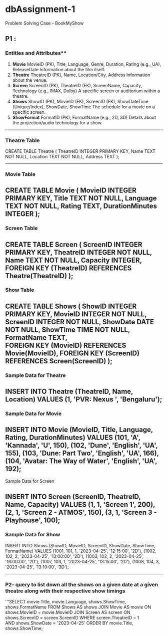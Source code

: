 # dbAssignment-1
Problem Solving Case - BookMyShow

## P1 : 

### Entities and Attributes**

1) **Movie**	MovieID (PK), Title, Language, Genre, Duration, Rating (e.g., UA), ReleaseDate	Information about the film itself.
2) **Theatre**	TheatreID (PK), Name, Location/City, Address	Information about the venue.
3) **Screen**	ScreenID (PK), TheatreID (FK), ScreenName, Capacity, Technology (e.g., IMAX, Dolby)	A specific screen or auditorium within a theatre.
4) **Shows**	ShowID (PK), MovieID (FK), ScreenID (FK), ShowDateTime (Unique/Index), ShowDate, ShowTime	The schedule for a movie on a specific screen.
5) **ShowFormat**	FormatID (PK), FormatName (e.g., 2D, 3D)	Details about the projection/audio technology for a show.

----------------------------------------------------------------------------------------------------------

### Theatre Table 
CREATE TABLE Theatre (
    TheatreID INTEGER PRIMARY KEY,
    Name TEXT NOT NULL,
    Location TEXT NOT NULL,
    Address TEXT
);

----------------------------------------------------------------------------------------------------------

### Movie Table
CREATE TABLE Movie (
    MovieID INTEGER PRIMARY KEY,
    Title TEXT NOT NULL,
    Language TEXT NOT NULL,
    Rating TEXT,
    DurationMinutes INTEGER
);
----------------------------------------------------------------------------------------------------------


### Screen Table 
CREATE TABLE Screen (
    ScreenID INTEGER PRIMARY KEY,
    TheatreID INTEGER NOT NULL,
    Name TEXT NOT NULL,
    Capacity INTEGER,
    FOREIGN KEY (TheatreID) REFERENCES Theatre(TheatreID)
);
----------------------------------------------------------------------------------------------------------
### Show Table

CREATE TABLE Shows (
    ShowID INTEGER PRIMARY KEY,
    MovieID INTEGER NOT NULL,
    ScreenID INTEGER NOT NULL,
    ShowDate DATE NOT NULL,
    ShowTime TIME NOT NULL,
    FormatName TEXT,             
    FOREIGN KEY (MovieID) REFERENCES Movie(MovieID),
    FOREIGN KEY (ScreenID) REFERENCES Screen(ScreenID)
);
----------------------------------------------------------------------------------------------------------

### Sample Data for Theatre

INSERT INTO Theatre (TheatreID, Name, Location) VALUES
(1, 'PVR: Nexus ', 'Bengaluru');
----------------------------------------------------------------------------------------------------------

### Sample Data for Movie

INSERT INTO Movie (MovieID, Title, Language, Rating, DurationMinutes) VALUES
(101, 'A', 'Kannada', 'U', 150),
(102, 'Dune', 'English', 'UA', 155),
(103, 'Dune: Part Two', 'English', 'UA', 166),
(104, 'Avatar: The Way of Water', 'English', 'UA', 192);
----------------------------------------------------------------------------------------------------------

 Sample Data for Screen

INSERT INTO Screen (ScreenID, TheatreID, Name, Capacity) VALUES
(1, 1, 'Screen 1', 200),
(2, 1, 'Screen 2 - ATMOS', 150),
(3, 1, 'Screen 3 - Playhouse', 100);
----------------------------------------------------------------------------------------------------------

### Sample Data for Show 

INSERT INTO Shows (ShowID, MovieID, ScreenID, ShowDate, ShowTime, FormatName) VALUES
(1001, 101, 1, '2023-04-25', '12:15:00', '2D'),
(1002, 102, 2, '2023-04-25', '13:00:00', '2D'),
(1003, 102, 2, '2023-04-25', '16:00:00', '2D'),
(1007, 103, 1, '2023-04-25', '13:15:00', '2D'),
(1008, 104, 3, '2023-04-25', '13:10:00', '3D');

----------------------------------------------------------------------------------------------------------

### P2- query to list down all the shows on a given date at a given theatre along with their respective show timings


'''SELECT
    movie.Title,
    movie.Language,
    shows.ShowTime,
    shows.FormatName
FROM
    Shows AS shows
JOIN
    Movie AS movie ON shows.MovieID = movie.MovieID
JOIN
    Screen AS screen ON shows.ScreenID = screen.ScreenID
WHERE
    screen.TheatreID = 1                         
    AND shows.ShowDate = '2023-04-25'
ORDER BY
    movie.Title, shows.ShowTime;
